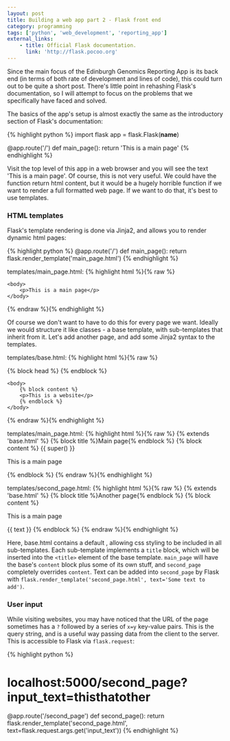 ```yaml
---
layout: post
title: Building a web app part 2 - Flask front end
category: programming
tags: ['python', 'web_development', 'reporting_app']
external_links:
    - title: Official Flask documentation.
      link: 'http://flask.pocoo.org'
---
```


Since the main focus of the Edinburgh Genomics Reporting App is its back end (in terms of both rate of development and lines of code), this could turn out to be quite a short post. There's little point in rehashing Flask's documentation, so I will attempt to focus on the problems that we specifically have faced and solved.

The basics of the app's setup is almost exactly the same as the introductory section of Flask's documentation:

{% highlight python %}
import flask
app = flask.Flask(__name__)

@app.route('/')
def main_page():
    return 'This is a main page'
{% endhighlight %}

Visit the top level of this app in a web browser and you will see the text 'This is a main page'. Of course, this is not very useful. We could have the function return html content, but it would be a hugely horrible function if we want to render a full formatted web page. If we want to do that, it's best to use templates.

### HTML templates

Flask's template rendering is done via Jinja2, and allows you to render dynamic html pages:

{% highlight python %}
@app.route('/')
def main_page():
    return flask.render_template('main_page.html')
{% endhighlight %}

templates/main_page.html:
{% highlight html %}{% raw %}
<!DOCTYPE html>
<html lang="en">
    <head>
        <title>Main page</title>
    </head>

    <body>
        <p>This is a main page</p>
    </body>
</html>
{% endraw %}{% endhighlight %}

Of course we don't want to have to do this for every page we want. Ideally we would structure it like classes - a base template, with sub-templates that inherit from it. Let's add another page, and add some Jinja2 syntax to the templates.

templates/base.html:
{% highlight html %}{% raw %}
<!DOCTYPE html>
<html lang="en">
    <head>
        {% block head %}
        <!-- some css styling -->
        <title>{% block title %}{% endblock %} - web page</title>
        {% endblock %}
    </head>

    <body>
        {% block content %}
        <p>This is a website</p>
        {% endblock %}
    </body>
</html>
{% endraw %}{% endhighlight %}

templates/main_page.html:
{% highlight html %}{% raw %}
{% extends 'base.html' %}
{% block title %}Main page{% endblock %}
{% block content %}
    {{ super() }}
    <p>This is a main page</p>
{% endblock %}
{% endraw %}{% endhighlight %}

templates/second_page.html:
{% highlight html %}{% raw %}
{% extends 'base.html' %}
{% block title %}Another page{% endblock %}
{% block content %}
    <p>This is a main page</p>
    {{ text }}
{% endblock %}
{% endraw %}{% endhighlight %}

Here, base.html contains a default <head>, allowing css styling to be included in all sub-templates. Each sub-template implements a `title` block, which will be inserted into the `<title>` element of the base template. `main_page` will have the base's `content` block plus some of its own stuff, and `second_page` completely overrides `content`. Text can be added into `second_page` by Flask with `flask.render_template('second_page.html', text='Some text to add')`.

### User input
While visiting websites, you may have noticed that the URL of the page sometimes has a `?` followed by a series of `x=y` key-value pairs. This is the query string, and is a useful way passing data from the client to the server. This is accessible to Flask via `flask.request`:

{% highlight python %}
# localhost:5000/second_page?input_text=thisthatother
@app.route('/second_page')
def second_page():
    return flask.render_template('second_page.html', text=flask.request.args.get('input_text'))
{% endhighlight %}
